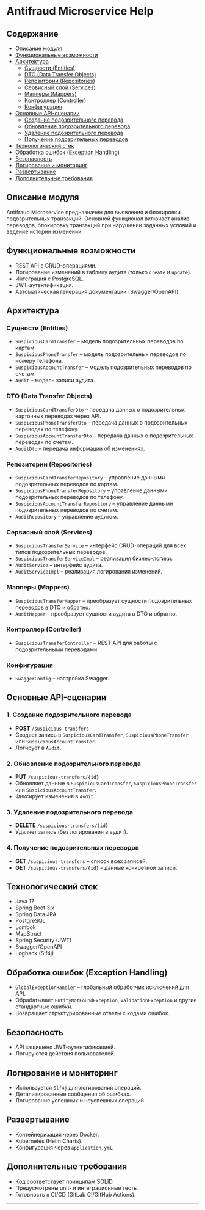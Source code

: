# Antifraud Microservice Help

## Содержание
- [Описание модуля](#описание-модуля)
- [Функциональные возможности](#функциональные-возможности)
- [Архитектура](#архитектура)
    - [Сущности (Entities)](#сущности-entities)
    - [DTO (Data Transfer Objects)](#dto-data-transfer-objects)
    - [Репозитории (Repositories)](#репозитории-repositories)
    - [Сервисный слой (Services)](#сервисный-слой-services)
    - [Мапперы (Mappers)](#мапперы-mappers)
    - [Контроллер (Controller)](#контроллер-controller)
    - [Конфигурация](#конфигурация)
- [Основные API-сценарии](#основные-api-сценарии)
    - [Создание подозрительного перевода](#1-создание-подозрительного-перевода)
    - [Обновление подозрительного перевода](#2-обновление-подозрительного-перевода)
    - [Удаление подозрительного перевода](#3-удаление-подозрительного-перевода)
    - [Получение подозрительных переводов](#4-получение-подозрительных-переводов)
- [Технологический стек](#технологический-стек)
- [Обработка ошибок (Exception Handling)](#обработка-ошибок-exception-handling)
- [Безопасность](#безопасность)
- [Логирование и мониторинг](#логирование-и-мониторинг)
- [Развертывание](#развертывание)
- [Дополнительные требования](#дополнительные-требования)

## Описание модуля
Antifraud Microservice предназначен для выявления и блокировки подозрительных транзакций. Основной функционал включает анализ переводов, блокировку транзакций при нарушении заданных условий и ведение истории изменений.

## Функциональные возможности
- REST API с CRUD-операциями.
- Логирование изменений в таблицу аудита (только `create` и `update`).
- Интеграция с PostgreSQL.
- JWT-аутентификация.
- Автоматическая генерация документации (Swagger/OpenAPI).

## Архитектура
### Сущности (Entities)
- `SuspiciousCardTransfer` – модель подозрительных переводов по картам.
- `SuspiciousPhoneTransfer` – модель подозрительных переводов по номеру телефона.
- `SuspiciousAccountTransfer` – модель подозрительных переводов по счетам.
- `Audit` – модель записи аудита.

### DTO (Data Transfer Objects)
- `SuspiciousCardTransferDto` – передача данных о подозрительных карточных переводах через API.
- `SuspiciousPhoneTransferDto` – передача данных о подозрительных переводах по телефону.
- `SuspiciousAccountTransferDto` – передача данных о подозрительных переводах по счетам.
- `AuditDto` – передача информации об изменениях.

### Репозитории (Repositories)
- `SuspiciousCardTransferRepository` – управление данными подозрительных переводов по картам.
- `SuspiciousPhoneTransferRepository` – управление данными подозрительных переводов по телефону.
- `SuspiciousAccountTransferRepository` – управление данными подозрительных переводов по счетам.
- `AuditRepository` – управление аудитом.

### Сервисный слой (Services)
- `SuspiciousTransferService` – интерфейс CRUD-операций для всех типов подозрительных переводов.
- `SuspiciousTransferServiceImpl` – реализация бизнес-логики.
- `AuditService` – интерфейс аудита.
- `AuditServiceImpl` – реализация логирования изменений.

### Мапперы (Mappers)
- `SuspiciousTransferMapper` – преобразует сущности подозрительных переводов в DTO и обратно.
- `AuditMapper` – преобразует сущности аудита в DTO и обратно.

### Контроллер (Controller)
- `SuspiciousTransferController` – REST API для работы с подозрительными переводами.

### Конфигурация
- `SwaggerConfig` – настройка Swagger.

## Основные API-сценарии
### 1. Создание подозрительного перевода
- **POST** `/suspicious-transfers`
- Создает запись в `SuspiciousCardTransfer`, `SuspiciousPhoneTransfer` или `SuspiciousAccountTransfer`.
- Логирует в `Audit`.

### 2. Обновление подозрительного перевода
- **PUT** `/suspicious-transfers/{id}`
- Обновляет данные в `SuspiciousCardTransfer`, `SuspiciousPhoneTransfer` или `SuspiciousAccountTransfer`.
- Фиксирует изменения в `Audit`.

### 3. Удаление подозрительного перевода
- **DELETE** `/suspicious-transfers/{id}`
- Удаляет запись (без логирования в аудит).

### 4. Получение подозрительных переводов
- **GET** `/suspicious-transfers` – список всех записей.
- **GET** `/suspicious-transfers/{id}` – данные конкретной записи.

## Технологический стек
- Java 17
- Spring Boot 3.x
- Spring Data JPA
- PostgreSQL
- Lombok
- MapStruct
- Spring Security (JWT)
- Swagger/OpenAPI
- Logback (Slf4j)

## Обработка ошибок (Exception Handling)
- `GlobalExceptionHandler` – глобальный обработчик исключений для API.
- Обрабатывает `EntityNotFoundException`, `ValidationException` и другие стандартные ошибки.
- Возвращает структурированные ответы с кодами ошибок.

## Безопасность
- API защищено JWT-аутентификацией.
- Логируются действия пользователей.

## Логирование и мониторинг
- Используется `Slf4j` для логирования операций.
- Детализированные сообщения об ошибках.
- Логирование успешных и неуспешных операций.

## Развертывание
- Контейнеризация через Docker.
- Kubernetes (Helm Charts).
- Конфигурация через `application.yml`.

## Дополнительные требования
- Код соответствует принципам SOLID.
- Предусмотрены unit- и интеграционные тесты.
- Готовность к CI/CD (GitLab CI/GitHub Actions).

---


